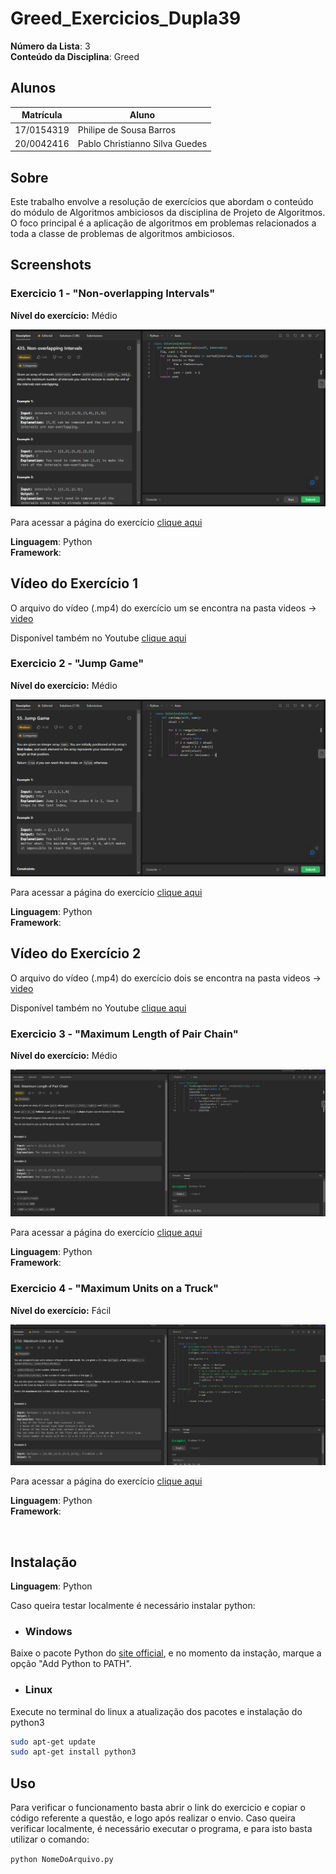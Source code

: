 # Greed_Exercicios_Dupla39

**Número da Lista**: 3<br>
**Conteúdo da Disciplina**: Greed <br>

## Alunos
|Matrícula | Aluno |
| -- | -- |
| 17/0154319  |  Philipe de Sousa Barros |
| 20/0042416  |  Pablo Christianno Silva Guedes |

## Sobre 
Este trabalho envolve a resolução de exercícios que abordam o conteúdo do módulo de Algoritmos ambiciosos da disciplina de Projeto de Algoritmos. O foco principal é a aplicação de algoritmos em problemas relacionados a toda a classe de problemas de algoritmos ambiciosos.

## Screenshots
### Exercicio 1 - "Non-overlapping Intervals"
**Nível do exercício:** Médio

![435](./images/non-overla.png)

Para acessar a página do exercício [clique aqui](https://leetcode.com/problems/non-overlapping-intervals/description/)

**Linguagem**: Python<br>
**Framework**: <br>
## Vídeo do Exercício 1 
O arquivo do vídeo (.mp4) do exercício um se encontra na pasta videos -> [video](https://github.com/projeto-de-algoritmos/Greed_Exercicios_Dupla39/blob/master/videos/exercicio1_Philipe)

Disponível também no Youtube [clique aqui](https://www.youtube.com/watch?v=MEuKhY-R7Ok)

### Exercicio 2 - "Jump Game"
**Nível do exercício:** Médio

![55](./images/jump.png)

Para acessar a página do exercício [clique aqui](https://leetcode.com/problems/jump-game/)

**Linguagem**: Python<br>
**Framework**: <br>

## Vídeo do Exercício 2
O arquivo do vídeo (.mp4) do exercício dois se encontra na pasta videos -> [video](https://github.com/projeto-de-algoritmos/Greed_Exercicios_Dupla39/blob/master/videos/exercicio2_Philipe)

Disponível também no Youtube [clique aqui](https://www.youtube.com/watch?v=IawsRW0K7Pw)

### Exercicio 3 - "Maximum Length of Pair Chain"
**Nível do exercício:** Médio

![646](./images/pair.png)

Para acessar a página do exercício [clique aqui](https://leetcode.com/problems/maximum-length-of-pair-chain/description/)

**Linguagem**: Python<br>
**Framework**: <br>

### Exercicio 4 - "Maximum Units on a Truck"
**Nível do exercício:** Fácil

![1710](./images/truck.png)

Para acessar a página do exercício [clique aqui](https://leetcode.com/problems/maximum-units-on-a-truck/description/)

**Linguagem**: Python<br>
**Framework**: <br>

<br>

## Instalação 
**Linguagem**: Python<br>

Caso queira testar localmente é necessário instalar python:

- ### Windows
Baixe o pacote Python do [site official](https://www.python.org/downloads/), e no momento da instação, marque a opção "Add Python to PATH".

- ### Linux
Execute no terminal do linux a atualização dos pacotes e instalação do python3

```bash
sudo apt-get update
sudo apt-get install python3
```


## Uso 
Para verificar o funcionamento basta abrir o link do exercicio e copiar o código referente a questão, e logo após realizar o envio. Caso queira verificar localmente, é necessário executar o programa, e para isto basta utilizar o comando:

`python NomeDoArquivo.py`
